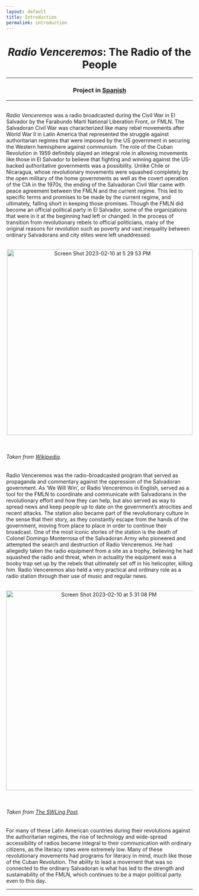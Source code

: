 ```yaml
---
layout: default
title: Introduction
permalink: introduction
---
```

<!-- Add an essay or interpretive material below this line,
using HTML or markdown.  Do not modify this file above this line -->
<h1><center><i>Radio Venceremos</i>: The Radio of the People</center></h1>
<hr>
<h3><center>Project in <a href="https://hipstas.github.io/radio-venceremos-espanol/introducci-n">Spanish</a></center></h3>
<hr>
<br>
<i>Radio Venceremos</i> was a radio broadcasted during the Civil War in El Salvador by the Farabundo Martí National Liberation Front, or FMLN. The Salvadoran Civil War was characterized like many rebel movements after World War II in Latin America that represented the struggle against authoritarian regimes that were imposed by the US government in securing the Western hemisphere against communism. The role of the Cuban Revolution in 1959 definitely played an integral role in allowing movements like those in El Salvador to believe that fighting and winning against the US-backed authoritative governments was a possibility. Unlike Chile or Nicaragua, whose revolutionary movements were squashed completely by the open military of the home governments as well as the covert operation of the CIA in the 1970s, the ending of the Salvadoran Civil War came with peace agreement between the FMLN and the current regime. This led to specific terms and promises to be made by the current regime, and ultimately, falling short in keeping those promises. Though the FMLN did become an official political party in El Salvador, some of the organizations that were in it at the beginning had left or changed. In the process of transition from revolutionary rebels to official politicians, many of the original reasons for revolution such as poverty and vast inequality between ordinary Salvadorans and city elites were left unaddressed.
<br>
<br>
<p style="text-align:center;"><img width="501" alt="Screen Shot 2023-02-10 at 5 29 53 PM" src="https://user-images.githubusercontent.com/122332459/218221500-c9e85ead-dfb9-42c6-a710-eb775249ab6e.png"></p>
<br>
<h6>Taken from <a href="https://commons.wikimedia.org/wiki/File:Flag_of_FMLN.jpg">Wikipedia</a>.</h6>
Radio Venceremos was the radio-broadcasted program that served as propaganda and commentary against the oppression of the Salvadoran government. As ‘We Will Win’, or Radio Venceremos in English, served as a tool for the FMLN to coordinate and communicate with Salvadorans in the revolutionary effort and how they can help, but also served as way to spread news and keep people up to date on the government’s atrocities and recent attacks. The station also became part of the revolutionary culture in the sense that their story, as they constantly escape from the hands of the government, moving from place to place in order to continue their broadcast. One of the most iconic stories of the station is the death of Colonel Domingo Monterrosa of the Salvadoran Army who pioneered and attempted the search and destruction of Radio Venceremos. He had allegedly taken the radio equipment from a site as a trophy, believing he had squashed the radio and threat, when in actuality the equipment was a booby trap set up by the rebels that ultimately set off in his helicopter, killing him. Radio Venceremos also held a very practical and ordinary role as a radio station through their use of music and regular news. 
<br>
<br>
<p style="text-align:center;"><img width="539" alt="Screen Shot 2023-02-10 at 5 31 08 PM" src="https://user-images.githubusercontent.com/122332459/218221634-2da09cae-eada-4591-a788-b44951cc871f.png"></p>
<br>
<h6>Taken from <a href="https://swling.com/blog/2019/06/radio-venceremos-a-salvadoran-civil-war-underground-station/">The SWLing Post</a>.</h6>
For many of these Latin American countries during their revolutions against the authoritarian regimes, the rise of technology and wide-spread accessibility of radios became integral to their communication with ordinary citizens, as the literacy rates were extremely low. Many of these revolutionary movements had programs for literacy in mind, much like those of the Cuban Revolution. The ability to lead a movement that was so connected to the ordinary Salvadoran is what has led to the strength and sustainability of the FMLN, which continues to be a major political party even to this day.
<br>
<hr>
